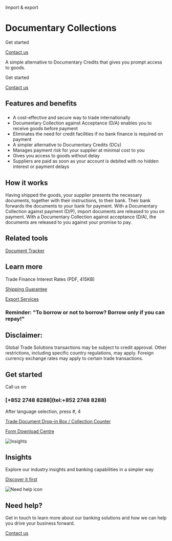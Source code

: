 Import & export

# Documentary Collections

Get started

[Contact us](#getstarted)

A simple alternative to Documentary Credits that gives you prompt access to goods.

Get started

[Contact us](#getstarted)

## Features and benefits

### 

* A cost-effective and secure way to trade internationally
* Documentary Collection against Acceptance (D/A) enables you to receive goods before payment
* Eliminates the need for credit facilities if no bank finance is required on payment
* A simpler alternative to Documentary Credits (DCs)
* Manages payment risk for your supplier at minimal cost to you
* Gives you access to goods without delay
* Suppliers are paid as soon as your account is debited with no hidden interest or payment delays

## How it works

Having shipped the goods, your supplier presents the necessary documents, together with their instructions, to their bank. Their bank forwards the documents to your bank for payment. With a Documentary Collection against payment (D/P), import documents are released to you on payment. With a Documentary Collection against acceptance (D/A), the documents are released to you against your promise to pay.

## Related tools

[Document Tracker](/en-gb/regulations/document-tracker)

## Learn more

Trade Finance Interest Rates (PDF, 415KB)

[Shipping Guarantee](/en-gb/products/shipping-guarantee)

[Export Services](/en-gb/products-and-solutions/global-trade-solutions)

### Reminder: "To borrow or not to borrow? Borrow only if you can repay!"

## Disclaimer:

Global Trade Solutions transactions may be subject to credit approval. Other restrictions, including specific country regulations, may apply. Foreign currency exchange rates may apply to certain trade transactions.

## Get started

Call us on

### [+852 2748 8288](tel:+852 2748 8288)

After language selection, press #, 4

[Trade Document Drop-in Box / Collection Counter](/en-gb/products/drop-in-collection-counter)

[Form Download Centre](/en-gb/help-centre/business-forms/import-and-export-forms)

![Insights](/-/media/media/product-solution/theme-type/img-onboarding.png?h=1413&iar=0&w=1440&hash=0E9CE212C1F6AFCE9D0FE384CA6DCC0A "Insights")

## Insights

Explore our industry insights and banking capabilities in a simpler way

[Discover it first](/en-gb/insights)

![Need help icon](/-/media/media/common/images/contact-us-img.png?h=604&iar=0&w=768&hash=A5675187A2C4B175E0CA7B5AD27C3A66 "Need help icon")

## Need help?

Get in touch to learn more about our banking solutions and how we can help you drive your business forward.

[Contact us](/en-gb/arrange-a-call-back-general)